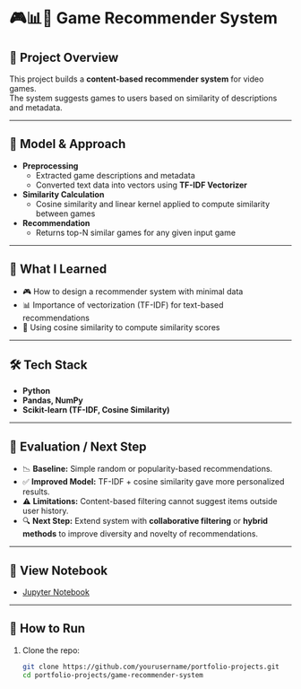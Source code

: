 # 🎮📊🤖 Game Recommender System

## 📂 Project Overview
This project builds a **content-based recommender system** for video games.  
The system suggests games to users based on similarity of descriptions and metadata.

---

## 🤖 Model & Approach
- **Preprocessing**
  - Extracted game descriptions and metadata
  - Converted text data into vectors using **TF-IDF Vectorizer**
- **Similarity Calculation**
  - Cosine similarity and linear kernel applied to compute similarity between games
- **Recommendation**
  - Returns top-N similar games for any given input game

---

## 🎯 What I Learned
- 🎮 How to design a recommender system with minimal data  
- 📊 Importance of vectorization (TF-IDF) for text-based recommendations  
- 🤖 Using cosine similarity to compute similarity scores  

---

## 🛠 Tech Stack
- **Python**
- **Pandas, NumPy**
- **Scikit-learn (TF-IDF, Cosine Similarity)**

---

## 📌 Evaluation / Next Step
- 📉 **Baseline:** Simple random or popularity-based recommendations.  
- ✅ **Improved Model:** TF-IDF + cosine similarity gave more personalized results.  
- ⚠️ **Limitations:** Content-based filtering cannot suggest items outside user history.  
- 🔍 **Next Step:** Extend system with **collaborative filtering** or **hybrid methods** to improve diversity and novelty of recommendations.  

---

## 🔗 View Notebook
- [Jupyter Notebook](Recommender%20System.ipynb)

---

## 🚀 How to Run
1. Clone the repo:  
   ```bash
   git clone https://github.com/yourusername/portfolio-projects.git
   cd portfolio-projects/game-recommender-system

